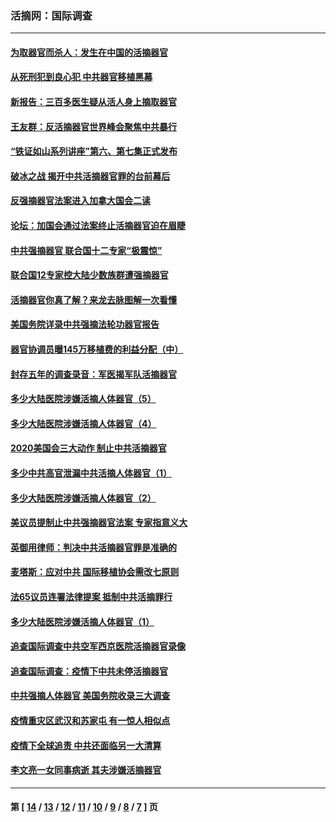 ### 活摘网：国际调查
---
#### [为取器官而杀人：发生在中国的活摘器官](../../pages/nf5947/n13794731.md?10130430) 
#### [从死刑犯到良心犯 中共器官移植黑幕](../../pages/nf5947/n13764669.md?10130430) 
#### [新报告：三百多医生疑从活人身上摘取器官](../../pages/nf5947/n13703044.md?10130430) 
#### [王友群：反活摘器官世界峰会聚焦中共暴行](../../pages/nf5947/n13250738.md?10130430) 
#### [“铁证如山系列讲座”第六、第七集正式发布](../../pages/nf5947/n13106287.md?10130430) 
#### [破冰之战 揭开中共活摘器官罪的台前幕后](../../pages/nf5947/n13082457.md?10130430) 
#### [反强摘器官法案进入加拿大国会二读](../../pages/nf5947/n13033450.md?10130430) 
#### [论坛：加国会通过法案终止活摘器官迫在眉睫](../../pages/nf5947/n13029839.md?10130430) 
#### [中共强摘器官 联合国十二专家“极震惊”](../../pages/nf5947/n13024313.md?10130430) 
#### [联合国12专家控大陆少数族群遭强摘器官](../../pages/nf5947/n13023877.md?10130430) 
#### [活摘器官你真了解？来龙去脉图解一次看懂](../../pages/nf5947/n13013820.md?10130430) 
#### [美国务院详录中共强摘法轮功器官报告](../../pages/nf5947/n12944519.md?10130430) 
#### [器官协调员曝145万移植费的利益分配（中）](../../pages/nf5947/n12894547.md?10130430) 
#### [封存五年的调查录音：军医揭军队活摘器官](../../pages/nf5947/n12798692.md?10130430) 
#### [多少大陆医院涉嫌活摘人体器官（5）](../../pages/nf5947/n12768383.md?10130430) 
#### [多少大陆医院涉嫌活摘人体器官（4）](../../pages/nf5947/n12664434.md?10130430) 
#### [2020美国会三大动作 制止中共活摘器官](../../pages/nf5947/n12682004.md?10130430) 
#### [多少中共高官泄漏中共活摘人体器官（1）](../../pages/nf5947/n12671234.md?10130430) 
#### [多少大陆医院涉嫌活摘人体器官（2）](../../pages/nf5947/n12655589.md?10130430) 
#### [美议员提制止中共强摘器官法案 专家指意义大](../../pages/nf5947/n12630561.md?10130430) 
#### [英御用律师：判决中共活摘器官罪是准确的](../../pages/nf5947/n12580740.md?10130430) 
#### [麦塔斯：应对中共 国际移植协会需改七原则](../../pages/nf5947/n12514711.md?10130430) 
#### [法65议员连署法律提案 抵制中共活摘罪行](../../pages/nf5947/n12437047.md?10130430) 
#### [多少大陆医院涉嫌活摘人体器官（1）](../../pages/nf5947/n12414284.md?10130430) 
#### [追查国际调查中共空军西京医院活摘器官录像](../../pages/nf5947/n12348837.md?10130430) 
#### [追查国际调查：疫情下中共未停活摘器官](../../pages/nf5947/n12273415.md?10130430) 
#### [中共强摘人体器官 美国务院收录三大调查](../../pages/nf5947/n12181488.md?10130430) 
#### [疫情重灾区武汉和苏家屯 有一惊人相似点](../../pages/nf5947/n12150824.md?10130430) 
#### [疫情下全球追责 中共还面临另一大清算](../../pages/nf5947/n12070397.md?10130430) 
#### [李文亮一女同事病逝 其夫涉嫌活摘器官](../../pages/nf5947/n11957882.md?10130430) 

---
#### 第 [ [14](./14.md?10130430) / [13](./13.md?10130430) / [12](./12.md?10130430) / [11](./11.md?10130430) / [10](./10.md?10130430) / [9](./9.md?10130430) / [8](./8.md?10130430) / [7](./7.md?10130430) ] 页
